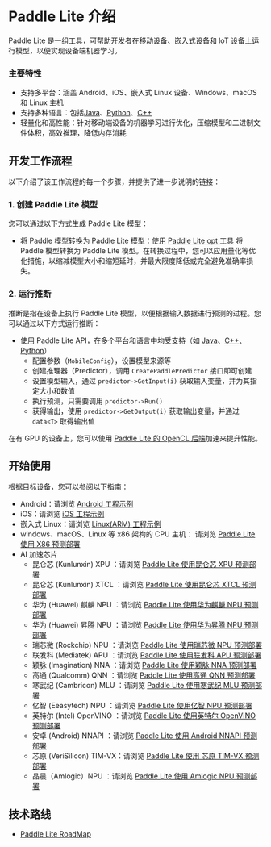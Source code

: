 # Paddle Lite 介绍

Paddle Lite 是一组工具，可帮助开发者在移动设备、嵌入式设备和 loT 设备上运行模型，以便实现设备端机器学习。

### 主要特性

- 支持多平台：涵盖 Android、iOS、嵌入式 Linux 设备、Windows、macOS 和 Linux 主机
- 支持多种语言：包括[Java](../api_reference/java_api_doc)、[Python](../api_reference/python_api_doc)、[C++](../api_reference/cxx_api_doc)
- 轻量化和高性能：针对移动端设备的机器学习进行优化，压缩模型和二进制文件体积，高效推理，降低内存消耗

## 开发工作流程
以下介绍了该工作流程的每一个步骤，并提供了进一步说明的链接：

### 1. 创建 Paddle Lite 模型

您可以通过以下方式生成 Paddle Lite 模型：

- 将 Paddle 模型转换为 Paddle Lite 模型：使用 [Paddle Lite opt 工具](../user_guides/model_optimize_tool) 将 Paddle 模型转换为 Paddle Lite 模型。在转换过程中，您可以应用量化等优化措施，以缩减模型大小和缩短延时，并最大限度降低或完全避免准确率损失。

### 2. 运行推断

推断是指在设备上执行 Paddle Lite 模型，以便根据输入数据进行预测的过程。您可以通过以下方式运行推断：

- 使用 Paddle Lite API，在多个平台和语言中均受支持（如 [Java](../user_guides/java_demo)、[C++](../user_guides/cpp_demo)、[Python](../user_guides/python_demo)）
  - 配置参数（`MobileConfig`），设置模型来源等
  - 创建推理器（Predictor），调用 `CreatePaddlePredictor` 接口即可创建
  - 设置模型输入，通过 `predictor->GetInput(i)` 获取输入变量，并为其指定大小和数值
  - 执行预测，只需要调用 `predictor->Run()`
  - 获得输出，使用 `predictor->GetOutput(i)` 获取输出变量，并通过 `data<T>` 取得输出值

在有 GPU 的设备上，您可以使用 [Paddle Lite 的 OpenCL 后端](../demo_guides/opencl)加速来提升性能。

## 开始使用

根据目标设备，您可以参阅以下指南：

- Android：请浏览 [Android 工程示例](../demo_guides/android_app_demo)
- iOS：请浏览 [iOS 工程示例](../demo_guides/ios_app_demo)
- 嵌入式 Linux：请浏览 [Linux(ARM) 工程示例](../demo_guides/linux_arm_demo)
- windows、macOS、Linux 等 x86 架构的 CPU 主机： 请浏览 [Paddle Lite 使用 X86 预测部署](../demo_guides/x86)
- AI 加速芯片
  - 昆仑芯 (Kunlunxin) XPU ：请浏览 [Paddle Lite 使用昆仑芯 XPU 预测部署](../demo_guides/kunlunxin_xpu)
  - 昆仑芯 (Kunlunxin) XTCL ：请浏览 [Paddle Lite 使用昆仑芯 XTCL 预测部署](../demo_guides/kunlunxin_xtcl)
  - 华为 (Huawei) 麒麟 NPU ：请浏览 [Paddle Lite 使用华为麒麟 NPU 预测部署](../demo_guides/huawei_kirin_npu)
  - 华为 (Huawei) 昇腾 NPU ：请浏览 [Paddle Lite 使用华为昇腾 NPU 预测部署](../demo_guides/huawei_ascend_npu)
  - 瑞芯微 (Rockchip) NPU ：请浏览 [Paddle Lite 使用瑞芯微 NPU 预测部署](../demo_guides/rockchip_npu)
  - 联发科 (Mediatek) APU ：请浏览 [Paddle Lite 使用联发科 APU 预测部署](../demo_guides/mediatek_apu)
  - 颖脉 (Imagination) NNA ：请浏览 [Paddle Lite 使用颖脉 NNA 预测部署](../demo_guides/imagination_nna)
  - 高通 (Qualcomm) QNN ：请浏览 [Paddle Lite 使用高通 QNN 预测部署](../demo_guides/qualcomm_qnn)
  - 寒武纪 (Cambricon) MLU ：请浏览 [Paddle Lite 使用寒武纪 MLU 预测部署](../demo_guides/cambricon_mlu)
  - 亿智 (Eeasytech) NPU ：请浏览 [Paddle Lite 使用亿智 NPU 预测部署](../demo_guides/eeasytech_npu)
  - 英特尔 (Intel) OpenVINO ：请浏览 [Paddle Lite 使用英特尔 OpenVINO 预测部署](../demo_guides/intel_openvino)
  - 安卓 (Android) NNAPI ：请浏览 [Paddle Lite 使用 Android NNAPI 预测部署](../demo_guides/android_nnapi)
  - 芯原 (VeriSilicon) TIM-VX：请浏览 [Paddle Lite 使用 芯原 TIM-VX 预测部署](../demo_guides/verisilicon_timvx)
  - 晶晨（Amlogic）NPU ：请浏览 [Paddle Lite 使用 Amlogic NPU 预测部署](../demo_guides/amlogic_npu)

## 技术路线

- [Paddle Lite RoadMap](roadmap)

